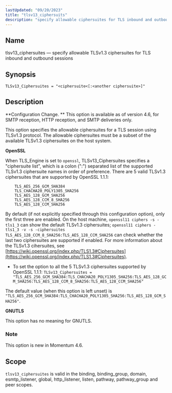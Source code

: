 ```yaml
---
lastUpdated: "09/20/2023"
title: "tlsv13_ciphersuits"
description: "specify allowable ciphersuites for TLS inbound and outbound sessions when TLSv1.3 protocol is negotiated and used"
---
```


<a name="config.tlsv13_ciphersuites"></a>
## Name

tlsv13_ciphersuites — specify allowable TLSv1.3 ciphersuites for TLS inbound and outbound sessions

## Synopsis

`TLSv13_Ciphersuites = "<ciphersuite<[:<another ciphersuite>]"`

## Description

**Configuration Change. ** This option is available as of version 4.6, for SMTP reception, HTTP reception, and SMTP deliveries only.

This option specifies the allowable ciphersuites for a TLS session using TLSv1.3 protocol. The
allowable ciphersuites must be a subset of the available TLSv1.3 ciphersuites on the host system.

**OpenSSL**

When TLS_Engine is set to `openssl`, TLSv13_Ciphersuites specifies a "ciphersuite list", which is a
colon (":") separated list of the supported TLSv1.3 ciphersuite names in order of preference.
There are 5 valid TLSv1.3 ciphersuites that are supported by OpenSSL 1.1.1:
```
    TLS_AES_256_GCM_SHA384
    TLS_CHACHA20_POLY1305_SHA256
    TLS_AES_128_GCM_SHA256
    TLS_AES_128_CCM_8_SHA256
    TLS_AES_128_CCM_SHA256
```
By default (if not explicitly specified through this configuration option), only the first three are enabled.
On the host machine, `openssl11 ciphers -s -tls1_3` can show the default TLSv1.3 ciphersuites;
`openssl11 ciphers -tls1_3 -v -s -ciphersuites TLS_AES_128_CCM_8_SHA256:TLS_AES_128_CCM_SHA256` can
check whether the last two ciphersuites are supported if enabled.
For more information about the TLSv1.3 cihersuites, see
[https://wiki.openssl.org/index.php/TLS1.3#Ciphersuites](https://wiki.openssl.org/index.php/TLS1.3#Ciphersuites).


* To set the option to all the 5 TLSv1.3 ciphersuites supported by OpenSSL 1.1.1:
`TLSv13_Ciphersuites = "TLS_AES_256_GCM_SHA384:TLS_CHACHA20_POLY1305_SHA256:TLS_AES_128_GCM_SHA256:TLS_AES_128_CCM_8_SHA256:TLS_AES_128_CCM_SHA256"`

The default value (when this option is left unset) is
`"TLS_AES_256_GCM_SHA384:TLS_CHACHA20_POLY1305_SHA256:TLS_AES_128_GCM_SHA256"`.

**GNUTLS**

This option has no meaning for GNUTLS.


### Note
This option is new in Momentum 4.6.

## Scope

`tlsv13_ciphersuites` is valid in the binding, binding_group, domain, esmtp_listener, global, http_listener, listen, pathway, pathway_group and peer scopes.
